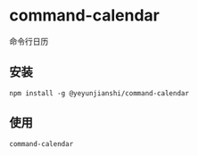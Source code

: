 # command-calendar
命令行日历

## 安装
``` 
npm install -g @yeyunjianshi/command-calendar
```

## 使用
```
command-calendar
```

## 
